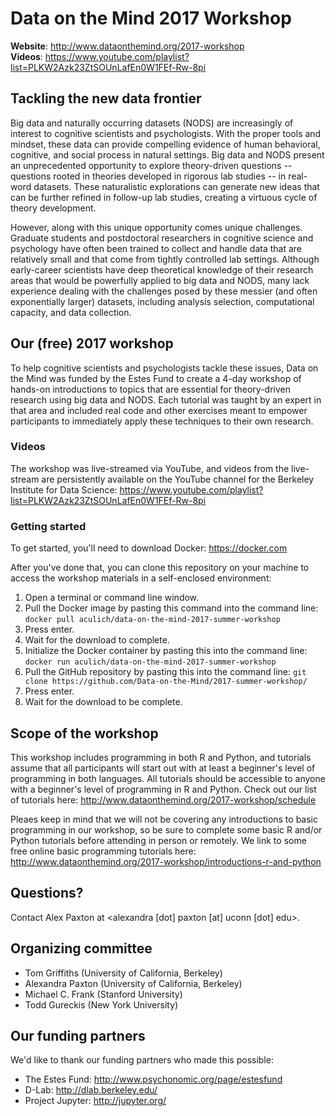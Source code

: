 # Data on the Mind 2017 Workshop

**Website**: http://www.dataonthemind.org/2017-workshop
<br>**Videos**: https://www.youtube.com/playlist?list=PLKW2Azk23ZtSOUnLafEn0W1FEf-Rw-8pi

## Tackling the new data frontier

Big data and naturally occurring datasets (NODS) are increasingly of interest to cognitive scientists and psychologists. With the proper tools and mindset, these data can provide compelling evidence of human behavioral, cognitive, and social process in natural settings. Big data and NODS present an unprecedented opportunity to explore theory-driven questions -- questions rooted in theories developed in rigorous lab studies -- in real-word datasets. These naturalistic explorations can generate new ideas that can be further refined in follow-up lab studies, creating a virtuous cycle of theory development.

However, along with this unique opportunity comes unique challenges. Graduate students and postdoctoral researchers in cognitive science and psychology have often been trained to collect and handle data that are relatively small and that come from tightly controlled lab settings. Although early-career scientists have deep theoretical knowledge of their research areas that would be powerfully applied to big data and NODS, many lack experience dealing with the challenges posed by these messier (and often exponentially larger) datasets, including analysis selection, computational capacity, and data collection.

## Our (free) 2017 workshop

To help cognitive scientists and psychologists tackle these issues, Data on the Mind was funded by the Estes Fund to create a 4-day workshop of hands-on introductions to topics that are essential for theory-driven research using big data and NODS. Each tutorial was taught by an expert in that area and included real code and other exercises meant to empower participants to immediately apply these techniques to their own research.

### Videos

The workshop was live-streamed via YouTube, and videos from the live-stream are persistently available on the YouTube channel for the Berkeley Institute for Data Science: https://www.youtube.com/playlist?list=PLKW2Azk23ZtSOUnLafEn0W1FEf-Rw-8pi

### Getting started

To get started, you'll need to download Docker: https://docker.com

After you've done that, you can clone this repository on your machine to access the workshop materials in a self-enclosed environment:

 1. Open a terminal or command line window.
 1. Pull the Docker image by pasting this command into the command line: `docker pull aculich/data-on-the-mind-2017-summer-workshop`
 1. Press enter.
 1. Wait for the download to complete.
 1. Initialize the Docker container by pasting this into the command line: `docker run aculich/data-on-the-mind-2017-summer-workshop`
 1. Pull the GitHub repository by pasting this into the command line: `git clone https://github.com/Data-on-the-Mind/2017-summer-workshop/`
 1. Press enter.
 1. Wait for the download to be complete.

## Scope of the workshop

This workshop includes programming in both R and Python, and tutorials assume that all participants will start out with at least a beginner's level of programming in both languages. All tutorials should be accessible to anyone with a beginner's level of programming in R and Python. Check out our list of tutorials here: http://www.dataonthemind.org/2017-workshop/schedule

Pleaes keep in mind that we will not be covering any introductions to basic programming in our workshop, so be sure to complete some basic R and/or Python tutorials before attending in person or remotely. We link to some free online basic programming tutorials here: http://www.dataonthemind.org/2017-workshop/introductions-r-and-python

## Questions?
Contact Alex Paxton at <alexandra [dot] paxton [at] uconn [dot] edu>.

## Organizing committee
* Tom Griffiths (University of California, Berkeley)
* Alexandra Paxton (University of California, Berkeley)
* Michael C. Frank (Stanford University)
* Todd Gureckis (New York University)

## Our funding partners

We'd like to thank our funding partners who made this possible:

* The Estes Fund: http://www.psychonomic.org/page/estesfund
* D-Lab: http://dlab.berkeley.edu/
* Project Jupyter: http://jupyter.org/

